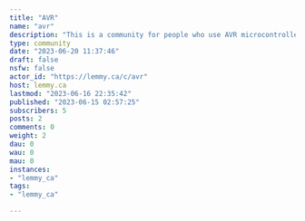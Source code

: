 ```yaml
---
title: "AVR" 
name: "avr"
description: "This is a community for people who use AVR microcontrollers.  This can include Arduinos, Arduino clones, Arduino like boards, and stand alone AVR chips and self-designed boards.NOTE:  If your circuit is doing something weird when you touch a wire or move your hand across it you have a floating input.  Try adding a 10K pull-up resistor between the pin and Vcc (your supply voltage) and your problem should go away.  On many AVRs you can also set the pin's built in pull-up resistor by setting the pin as output then setting it to 1."
type: community
date: "2023-06-20 11:37:46"
draft: false
nsfw: false
actor_id: "https://lemmy.ca/c/avr"
host: lemmy.ca
lastmod: "2023-06-16 22:35:42"
published: "2023-06-15 02:57:25"
subscribers: 5
posts: 2
comments: 0
weight: 2
dau: 0
wau: 0
mau: 0
instances:
- "lemmy_ca"
tags: 
- "lemmy_ca"

---
```

